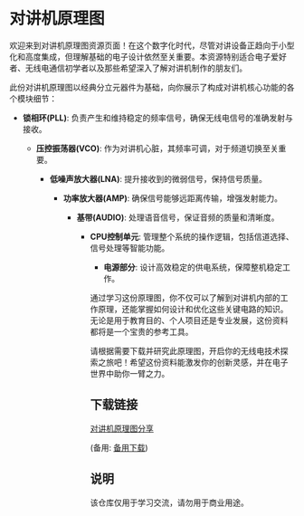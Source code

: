 # 对讲机原理图

欢迎来到对讲机原理图资源页面！在这个数字化时代，尽管对讲设备正趋向于小型化和高度集成，但理解基础的电子设计依然至关重要。本资源特别适合电子爱好者、无线电通信初学者以及那些希望深入了解对讲机制作的朋友们。

此份对讲机原理图以经典分立元器件为基础，向你展示了构成对讲机核心功能的各个模块细节：

- **锁相环(PLL)**: 负责产生和维持稳定的频率信号，确保无线电信号的准确发射与接收。

  - **压控振荡器(VCO)**: 作为对讲机心脏，其频率可调，对于频道切换至关重要。

    - **低噪声放大器(LNA)**: 提升接收到的微弱信号，保持信号质量。

      - **功率放大器(AMP)**: 确保信号能够远距离传输，增强发射能力。

        - **基带(AUDIO)**: 处理语音信号，保证音频的质量和清晰度。

          - **CPU控制单元**: 管理整个系统的操作逻辑，包括信道选择、信号处理等智能功能。

            - **电源部分**: 设计高效稳定的供电系统，保障整机稳定工作。

            通过学习这份原理图，你不仅可以了解到对讲机内部的工作原理，还能掌握如何设计和优化这些关键电路的知识。无论是用于教育目的、个人项目还是专业发展，这份资料都将是一个宝贵的参考工具。

            请根据需要下载并研究此原理图，开启你的无线电技术探索之旅吧！希望这份资料能激发你的创新灵感，并在电子世界中助你一臂之力。

            ## 下载链接
            [对讲机原理图分享](https://pan.quark.cn/s/45044419a77a) 

            (备用: [备用下载](https://pan.baidu.com/s/1bsJVJY48EqmnK2pkxkC66g?pwd=1234))

            ## 说明

            该仓库仅用于学习交流，请勿用于商业用途。
